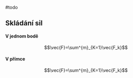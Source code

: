 #todo

## Skládání sil
#### V jednom bodě
$$\vec{F}=\sum^{m}_{K=1}\vec{F_k}$$
#### V přímce
$$\vec{F}=\sum^{m}_{K=1}\vec{F_k}$$